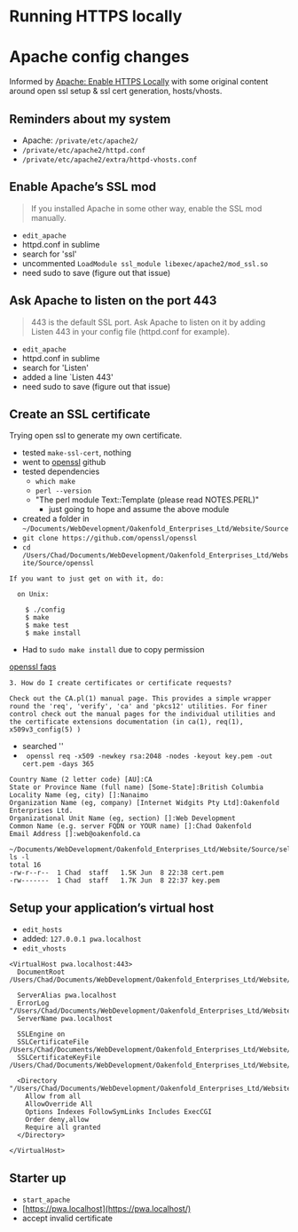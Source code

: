 Running HTTPS locally
=====================


# Apache config changes

Informed by [Apache: Enable HTTPS Locally](http://www.dinduks.com/apache-enable-https-locally/) with some original content around open ssl setup & ssl cert generation, hosts/vhosts.

## Reminders about my system
- Apache: `/private/etc/apache2/`
- `/private/etc/apache2/httpd.conf`
- `/private/etc/apache2/extra/httpd-vhosts.conf`

## Enable Apache’s SSL mod

> If you installed Apache in some other way, enable the SSL mod manually.

- `edit_apache`
- httpd.conf in sublime
- search for 'ssl'
- uncommented `LoadModule ssl_module libexec/apache2/mod_ssl.so`
- need sudo to save (figure out that issue)



## Ask Apache to listen on the port 443
> 443 is the default SSL port. Ask Apache to listen on it by adding Listen 443 in your config file (httpd.conf for example). 

- `edit_apache`
- httpd.conf in sublime
- search for 'Listen'
- added a line `Listen 443'
- need sudo to save (figure out that issue)



## Create an SSL certificate
Trying open ssl to generate my own certificate.

- tested `make-ssl-cert`, nothing
- went to [openssl](https://github.com/openssl/openssl/blob/master/INSTALL) github
- tested dependencies
  - `which make`
  - `perl --version`
  - "The perl module Text::Template (please read NOTES.PERL)"
    - just going to hope and assume the above module
- created a folder in `~/Documents/WebDevelopment/Oakenfold_Enterprises_Ltd/Website/Source`
- `git clone https://github.com/openssl/openssl`
- `cd /Users/Chad/Documents/WebDevelopment/Oakenfold_Enterprises_Ltd/Website/Source/openssl`

```
If you want to just get on with it, do:

  on Unix:

    $ ./config
    $ make
    $ make test
    $ make install
``` 

- Had to `sudo make install` due to copy permission

[openssl faqs](https://www.openssl.org/docs/faq.html#USER3)

```
3. How do I create certificates or certificate requests?  

Check out the CA.pl(1) manual page. This provides a simple wrapper round the 'req', 'verify', 'ca' and 'pkcs12' utilities. For finer control check out the manual pages for the individual utilities and the certificate extensions documentation (in ca(1), req(1), x509v3_config(5) )
```

- searched ''
- ` openssl req -x509 -newkey rsa:2048 -nodes -keyout key.pem -out cert.pem -days 365`

```
Country Name (2 letter code) [AU]:CA
State or Province Name (full name) [Some-State]:British Columbia
Locality Name (eg, city) []:Nanaimo
Organization Name (eg, company) [Internet Widgits Pty Ltd]:Oakenfold Enterprises Ltd.
Organizational Unit Name (eg, section) []:Web Development
Common Name (e.g. server FQDN or YOUR name) []:Chad Oakenfold
Email Address []:web@oakenfold.ca
```

```
~/Documents/WebDevelopment/Oakenfold_Enterprises_Ltd/Website/Source/selfSignedCertificates$ ls -l
total 16
-rw-r--r--  1 Chad  staff   1.5K Jun  8 22:38 cert.pem
-rw-------  1 Chad  staff   1.7K Jun  8 22:37 key.pem
```

## Setup your application’s virtual host

- `edit_hosts`
- added: `127.0.0.1 pwa.localhost`
- `edit_vhosts`

```
<VirtualHost pwa.localhost:443>
  DocumentRoot /Users/Chad/Documents/WebDevelopment/Oakenfold_Enterprises_Ltd/Website/pwa/
  
  ServerAlias pwa.localhost
  ErrorLog "/Users/Chad/Documents/WebDevelopment/Oakenfold_Enterprises_Ltd/Website/pwa/Logs/ErrorLog"
  ServerName pwa.localhost

  SSLEngine on
  SSLCertificateFile /Users/Chad/Documents/WebDevelopment/Oakenfold_Enterprises_Ltd/Website/Source/selfSignedCertificates/cert.pem
  SSLCertificateKeyFile /Users/Chad/Documents/WebDevelopment/Oakenfold_Enterprises_Ltd/Website/Source/selfSignedCertificates/key.pem
  
  <Directory "/Users/Chad/Documents/WebDevelopment/Oakenfold_Enterprises_Ltd/Website/pwa">
    Allow from all
    AllowOverride All
    Options Indexes FollowSymLinks Includes ExecCGI
    Order deny,allow
    Require all granted
  </Directory>

</VirtualHost>
```

## Starter up

- `start_apache`
- [https://pwa.localhost](https://pwa.localhost/)
- accept invalid certificate
